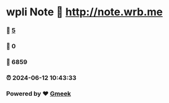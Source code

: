 # wpli Note :link: http://note.wrb.me 
### :page_facing_up: [5](http://note.wrb.me/tag.html) 
### :speech_balloon: 0 
### :hibiscus: 6859 
### :alarm_clock: 2024-06-12 10:43:33 
### Powered by :heart: [Gmeek](https://github.com/Meekdai/Gmeek)
